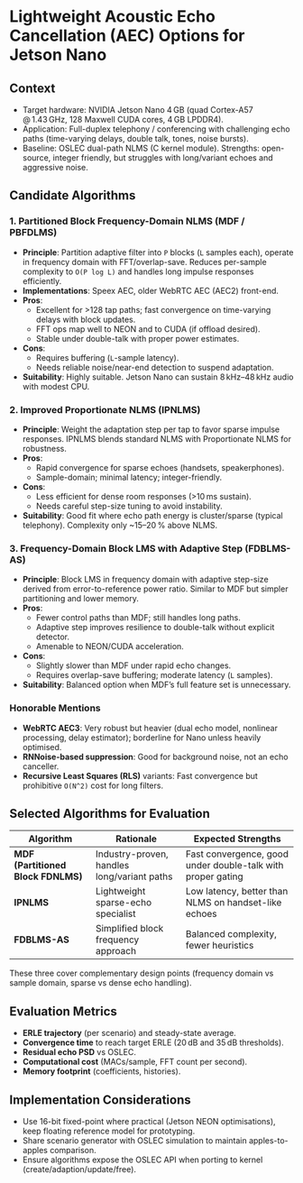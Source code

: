 # Lightweight Acoustic Echo Cancellation (AEC) Options for Jetson Nano

## Context
- Target hardware: NVIDIA Jetson Nano 4 GB (quad Cortex-A57 @ 1.43 GHz, 128 Maxwell CUDA cores, 4 GB LPDDR4).
- Application: Full-duplex telephony / conferencing with challenging echo paths (time-varying delays, double talk, tones, noise bursts).
- Baseline: OSLEC dual-path NLMS (C kernel module). Strengths: open-source, integer friendly, but struggles with long/variant echoes and aggressive noise.

## Candidate Algorithms

### 1. Partitioned Block Frequency-Domain NLMS (MDF / PBFDLMS)
- **Principle**: Partition adaptive filter into `P` blocks (`L` samples each), operate in frequency domain with FFT/overlap-save. Reduces per-sample complexity to `O(P log L)` and handles long impulse responses efficiently.
- **Implementations**: Speex AEC, older WebRTC AEC (AEC2) front-end.
- **Pros**:
  - Excellent for >128 tap paths; fast convergence on time-varying delays with block updates.
  - FFT ops map well to NEON and to CUDA (if offload desired).
  - Stable under double-talk with proper power estimates.
- **Cons**:
  - Requires buffering (`L`-sample latency).
  - Needs reliable noise/near-end detection to suspend adaptation.
- **Suitability**: Highly suitable. Jetson Nano can sustain 8 kHz–48 kHz audio with modest CPU.

### 2. Improved Proportionate NLMS (IPNLMS)
- **Principle**: Weight the adaptation step per tap to favor sparse impulse responses. IPNLMS blends standard NLMS with Proportionate NLMS for robustness.
- **Pros**:
  - Rapid convergence for sparse echoes (handsets, speakerphones).
  - Sample-domain; minimal latency; integer-friendly.
- **Cons**:
  - Less efficient for dense room responses (>10 ms sustain).
  - Needs careful step-size tuning to avoid instability.
- **Suitability**: Good fit where echo path energy is cluster/sparse (typical telephony). Complexity only ~15–20 % above NLMS.

### 3. Frequency-Domain Block LMS with Adaptive Step (FDBLMS-AS)
- **Principle**: Block LMS in frequency domain with adaptive step-size derived from error-to-reference power ratio. Similar to MDF but simpler partitioning and lower memory.
- **Pros**:
  - Fewer control paths than MDF; still handles long paths.
  - Adaptive step improves resilience to double-talk without explicit detector.
  - Amenable to NEON/CUDA acceleration.
- **Cons**:
  - Slightly slower than MDF under rapid echo changes.
  - Requires overlap-save buffering; moderate latency (`L` samples).
- **Suitability**: Balanced option when MDF’s full feature set is unnecessary.

### Honorable Mentions
- **WebRTC AEC3**: Very robust but heavier (dual echo model, nonlinear processing, delay estimator); borderline for Nano unless heavily optimised.
- **RNNoise-based suppression**: Good for background noise, not an echo canceller.
- **Recursive Least Squares (RLS)** variants: Fast convergence but prohibitive `O(N^2)` cost for long filters.

## Selected Algorithms for Evaluation
| Algorithm | Rationale | Expected Strengths |
|-----------|-----------|--------------------|
| **MDF (Partitioned Block FDNLMS)** | Industry-proven, handles long/variant paths | Fast convergence, good under double-talk with proper gating |
| **IPNLMS** | Lightweight sparse-echo specialist | Low latency, better than NLMS on handset-like echoes |
| **FDBLMS-AS** | Simplified block frequency approach | Balanced complexity, fewer heuristics |

These three cover complementary design points (frequency domain vs sample domain, sparse vs dense echo handling).

## Evaluation Metrics
- **ERLE trajectory** (per scenario) and steady-state average.
- **Convergence time** to reach target ERLE (20 dB and 35 dB thresholds).
- **Residual echo PSD** vs OSLEC.
- **Computational cost** (MACs/sample, FFT count per second).
- **Memory footprint** (coefficients, histories).

## Implementation Considerations
- Use 16-bit fixed-point where practical (Jetson NEON optimisations), keep floating reference model for prototyping.
- Share scenario generator with OSLEC simulation to maintain apples-to-apples comparison.
- Ensure algorithms expose the OSLEC API when porting to kernel (create/adaption/update/free).

